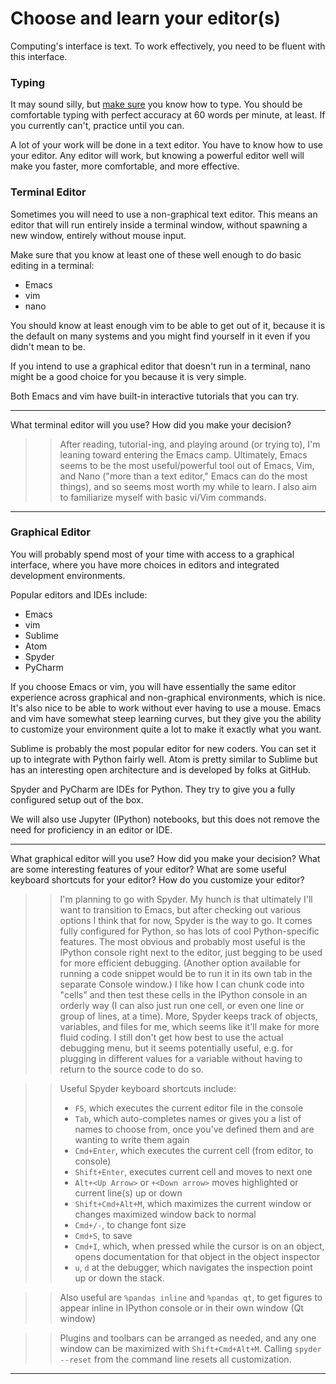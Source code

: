 # Choose and learn your editor(s)


Computing's interface is text. To work effectively, you need to be fluent with this interface.


### Typing

It may sound silly, but [make sure](http://www.typingtest.com/) you know how to type. You should be comfortable typing with perfect accuracy at 60 words per minute, at least. If you currently can't, practice until you can.

A lot of your work will be done in a text editor. You have to know how to use your editor. Any editor will work, but knowing a powerful editor well will make you faster, more comfortable, and more effective.


### Terminal Editor

Sometimes you will need to use a non-graphical text editor. This means an editor that will run entirely inside a terminal window, without spawning a new window, entirely without mouse input.

Make sure that you know at least one of these well enough to do basic editing in a terminal:

 * Emacs
 * vim
 * nano

You should know at least enough vim to be able to get out of it, because it is the default on many systems and you might find yourself in it even if you didn't mean to be.

If you intend to use a graphical editor that doesn't run in a terminal, nano might be a good choice for you because it is very simple.

Both Emacs and vim have built-in interactive tutorials that you can try.

---

What terminal editor will you use? How did you make your decision?

>> After reading, tutorial-ing, and playing around (or trying to), I'm leaning toward entering the Emacs camp. Ultimately, Emacs seems to be the most useful/powerful tool out of Emacs, Vim, and Nano ("more than a text editor," Emacs can do the most things), and so seems most worth my while to learn. I also aim to familiarize myself with basic vi/Vim commands. 

---


### Graphical Editor

You will probably spend most of your time with access to a graphical interface, where you have more choices in editors and integrated development environments.

Popular editors and IDEs include:

 * Emacs
 * vim
 * Sublime
 * Atom
 * Spyder
 * PyCharm

If you choose Emacs or vim, you will have essentially the same editor experience across graphical and non-graphical environments, which is nice. It's also nice to be able to work without ever having to use a mouse. Emacs and vim have somewhat steep learning curves, but they give you the ability to customize your environment quite a lot to make it exactly what you want.

Sublime is probably the most popular editor for new coders. You can set it up to integrate with Python fairly well. Atom is pretty similar to Sublime but has an interesting open architecture and is developed by folks at GitHub.

Spyder and PyCharm are IDEs for Python. They try to give you a fully configured setup out of the box.

We will also use Jupyter (IPython) notebooks, but this does not remove the need for proficiency in an editor or IDE.

---

What graphical editor will you use? How did you make your decision? What are some interesting features of your editor? What are some useful keyboard shortcuts for your editor? How do you customize your editor?

>> I'm planning to go with Spyder. My hunch is that ultimately I'll want to transition to Emacs, but after checking out various options I think that for now, Spyder is the way to go. It comes fully configured for Python, so has lots of cool Python-specific features. The most obvious and probably most useful is the IPython console right next to the editor, just begging to be used for more efficient debugging. (Another option available for running a code snippet would be to run it in its own tab in the separate Console window.) I like how I can chunk code into "cells" and then test these cells in the IPython console in an orderly way (I can also just run one cell, or even one line or group of lines, at a time). More, Spyder keeps track of objects, variables, and files for me, which seems like it'll make for more fluid coding. I still don't get how best to use the actual debugging menu, but it seems potentially useful, e.g. for plugging in different values for a variable without having to return to the source code to do so.
 
>> Useful Spyder keyboard shortcuts include:
>> - `F5`, which executes the current editor file in the console
>> - `Tab`, which auto-completes names or gives you a list of names to choose from, once you've defined them and are wanting to write them again
>> - `Cmd+Enter`, which executes the current cell (from editor, to console)
>> - `Shift+Enter`, executes current cell and moves to next one
>> - `Alt+<Up Arrow>` or `+<Down arrow>` moves highlighted or current line(s) up or down
>> - `Shift+Cmd+Alt+M`, which maximizes the current window or changes maximized window back to normal
>> - `Cmd+/-`, to change font size
>> - `Cmd+S`, to save
>> - `Cmd+I`, which, when pressed while the cursor is on an object, opens documentation for that object in the object inspector
>> - `u`, `d` at the debugger, which navigates the inspection point up or down the stack.

>> Also useful are `%pandas inline` and `%pandas qt`, to get figures to appear inline in IPython console or in their own window (Qt window)

>> Plugins and toolbars can be arranged as needed, and any one window can be maximized with `Shift+Cmd+Alt+M`. Calling `spyder --reset` from the command line resets all customization.

---
